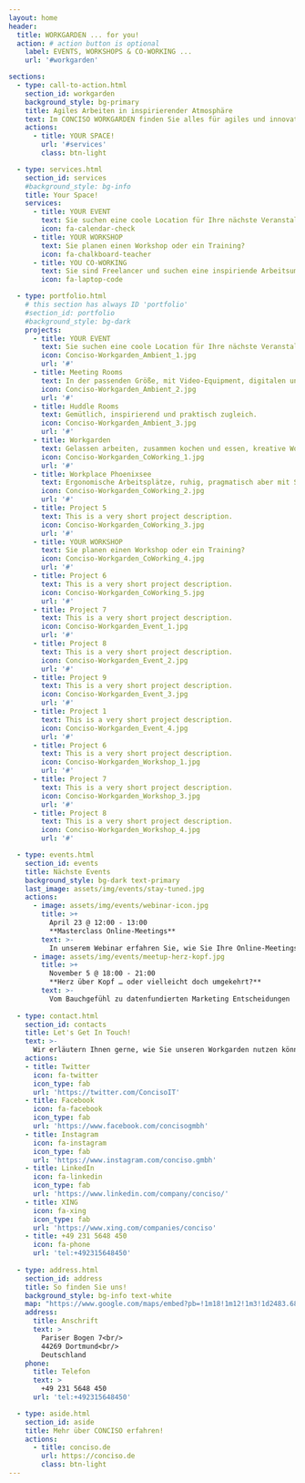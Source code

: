 ```yaml
---
layout: home
header:
  title: WORKGARDEN ... for you!
  action: # action button is optional
    label: EVENTS, WORKSHOPS & CO-WORKING ...
    url: '#workgarden'

sections:
  - type: call-to-action.html
    section_id: workgarden
    background_style: bg-primary
    title: Agiles Arbeiten in inspirierender Atmosphäre
    text: Im CONCISO WORKGARDEN finden Sie alles für agiles und innovatives Arbeiten. Für erfolgreiche Events, Workshops oder einfach gutes Co-Working. 
    actions:
      - title: YOUR SPACE!
        url: '#services'
        class: btn-light

  - type: services.html
    section_id: services
    #background_style: bg-info
    title: Your Space!
    services:
      - title: YOUR EVENT
        text: Sie suchen eine coole Location für Ihre nächste Veranstaltung?
        icon: fa-calendar-check
      - title: YOUR WORKSHOP
        text: Sie planen einen Workshop oder ein Training?
        icon: fa-chalkboard-teacher
      - title: YOU CO-WORKING
        text: Sie sind Freelancer und suchen eine inspiriende Arbeitsumgebung?
        icon: fa-laptop-code

  - type: portfolio.html
    # this section has always ID 'portfolio'
    #section_id: portfolio
    #background_style: bg-dark
    projects:
      - title: YOUR EVENT
        text: Sie suchen eine coole Location für Ihre nächste Veranstaltung?
        icon: Conciso-Workgarden_Ambient_1.jpg
        url: '#'
      - title: Meeting Rooms
        text: In der passenden Größe, mit Video-Equipment, digitalen und klassischen Whiteboards.
        icon: Conciso-Workgarden_Ambient_2.jpg
        url: '#'
      - title: Huddle Rooms
        text: Gemütlich, inspirierend und praktisch zugleich.
        icon: Conciso-Workgarden_Ambient_3.jpg
        url: '#'
      - title: Workgarden
        text: Gelassen arbeiten, zusammen kochen und essen, kreative Workshops, spannende Events.
        icon: Conciso-Workgarden_CoWorking_1.jpg
        url: '#'
      - title: Workplace Phoenixsee
        text: Ergonomische Arbeitsplätze, ruhig, pragmatisch aber mit Style.
        icon: Conciso-Workgarden_CoWorking_2.jpg
        url: '#'
      - title: Project 5
        text: This is a very short project description.
        icon: Conciso-Workgarden_CoWorking_3.jpg
        url: '#'
      - title: YOUR WORKSHOP
        text: Sie planen einen Workshop oder ein Training?
        icon: Conciso-Workgarden_CoWorking_4.jpg
        url: '#'
      - title: Project 6
        text: This is a very short project description.
        icon: Conciso-Workgarden_CoWorking_5.jpg
        url: '#'
      - title: Project 7
        text: This is a very short project description.
        icon: Conciso-Workgarden_Event_1.jpg
        url: '#'
      - title: Project 8
        text: This is a very short project description.
        icon: Conciso-Workgarden_Event_2.jpg
        url: '#'
      - title: Project 9
        text: This is a very short project description.
        icon: Conciso-Workgarden_Event_3.jpg
        url: '#'
      - title: Project 1
        text: This is a very short project description.
        icon: Conciso-Workgarden_Event_4.jpg
        url: '#'
      - title: Project 6
        text: This is a very short project description.
        icon: Conciso-Workgarden_Workshop_1.jpg
        url: '#'
      - title: Project 7
        text: This is a very short project description.
        icon: Conciso-Workgarden_Workshop_3.jpg
        url: '#'
      - title: Project 8
        text: This is a very short project description.
        icon: Conciso-Workgarden_Workshop_4.jpg
        url: '#'

  - type: events.html
    section_id: events
    title: Nächste Events
    background_style: bg-dark text-primary
    last_image: assets/img/events/stay-tuned.jpg
    actions:
      - image: assets/img/events/webinar-icon.jpg
        title: >+
          April 23 @ 12:00 - 13:00
          **Masterclass Online-Meetings**
        text: >-
          In unserem Webinar erfahren Sie, wie Sie Ihre Online-Meetings noch besser machen, welche Möglichkeiten es abseits des üblichen Screensharing gibt.
      - image: assets/img/events/meetup-herz-kopf.jpg
        title: >+
          November 5 @ 18:00 - 21:00
          **Herz über Kopf … oder vielleicht doch umgekehrt?**
        text: >-
          Vom Bauchgefühl zu datenfundierten Marketing Entscheidungen
  
  - type: contact.html
    section_id: contacts
    title: Let's Get In Touch!
    text: >-
      Wir erläutern Ihnen gerne, wie Sie unseren Workgarden nutzen können.
    actions:
    - title: Twitter
      icon: fa-twitter
      icon_type: fab
      url: 'https://twitter.com/ConcisoIT'
    - title: Facebook
      icon: fa-facebook
      icon_type: fab
      url: 'https://www.facebook.com/concisogmbh'
    - title: Instagram
      icon: fa-instagram
      icon_type: fab
      url: 'https://www.instagram.com/conciso.gmbh'
    - title: LinkedIn
      icon: fa-linkedin
      icon_type: fab
      url: 'https://www.linkedin.com/company/conciso/'
    - title: XING
      icon: fa-xing
      icon_type: fab
      url: 'https://www.xing.com/companies/conciso'
    - title: +49 231 5648 450
      icon: fa-phone
      url: 'tel:+492315648450'
  
  - type: address.html
    section_id: address
    title: So finden Sie uns!
    background_style: bg-info text-white
    map: "https://www.google.com/maps/embed?pb=!1m18!1m12!1m3!1d2483.6841635868645!2d7.520305815544835!3d51.500663119017034!2m3!1f0!2f0!3f0!3m2!1i1024!2i768!4f13.1!3m3!1m2!1s0x47b917045edd95ab%3A0x8782a144767f55d0!2sWorkgarden%40Conciso!5e0!3m2!1sde!2sde!4v1587384520208!5m2!1sde!2sde"
    address:
      title: Anschrift
      text: >
        Pariser Bogen 7<br/>
        44269 Dortmund<br/>
        Deutschland
    phone:
      title: Telefon
      text: >
        +49 231 5648 450
      url: 'tel:+492315648450'

  - type: aside.html
    section_id: aside
    title: Mehr über CONCISO erfahren!
    actions:
      - title: conciso.de
        url: https://conciso.de
        class: btn-light
---
```

